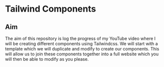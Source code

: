 # Tailwind Components

## Aim
The aim of this repository is log the progress of my YouTube video where I will be creating different components using Tailwindcss. We will start with a template which we will duplicate and modify to create our components. This will allow us to join these components together into a full website which you will then be able to modify as you please.